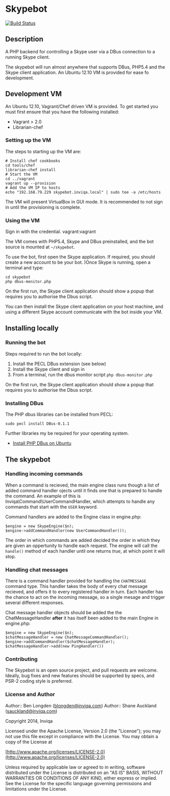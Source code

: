 # Skypebot

[![Build Status](https://travis-ci.org/inviqa/skypebot.png?branch=master)](https://travis-ci.org/inviqa/skypebot)

## Description

A PHP backend for controlling a Skype user via a DBus connection to a running Skype client.

The skypebot will run almost anywhere that supports DBus, PHP5.4 and the Skype client application. An Ubuntu 12.10 VM is provided for ease fo development.

## Development VM

An Ubuntu 12.10, Vagrant/Chef driven VM is provided. To get started you must first ensure that you have the following installed:

- Vagrant > 2.0
- Librarian-chef

### Setting up the VM

The steps to starting up the VM are:

    # Install chef cookbooks
    cd tools/chef
    librarian-chef install
    # Start the VM
    cd ../vagrant
    vagrant up --provision
    # Add the VM IP to hosts
    echo "192.168.79.229 skypebot.inviqa.local" | sudo tee -a /etc/hosts

The VM will present VirtualBox in GUI mode. It is recommended to not sign in until the provisioning is complete.

### Using the VM

Sign in with the credential. vagrant:vagrant

The VM comes with PHP5.4, Skype and DBus preinstalled, and the bot source is mounted at `~/skypebot`.

To use the bot, first open the Skype application. If required, you should create a new account to be your bot. )Once Skype is running, open a terminal and type:

    cd skypebot
    php dbus-monitor.php

On the first run, the Skype client application should show a popup that requires you to authorise the Dbus script.

You can then install the Skype client application on your host machine, and using a different Skype account communicate with the bot inside your VM.

## Installing locally

### Running the bot

Steps required to run the bot locally:

1. Install the PECL DBus extension (see below)
1. Install the Skype client and sign in
1. From a terminal, run the dbus monitor script `php dbus-monitor.php`

On the first run, the Skype client application should show a popup that requires you to authorise the Dbus script.

### Installing DBus

The PHP dbus libraries can be installed from PECL:

    sudo pecl install DBus-0.1.1

Further libraries my be required for your operating system.

- [Install PHP DBus on Ubuntu](http://web-dev-wiki.blogspot.co.uk/2012/11/how-to-install-dbus-for-php-on-ubuntu.html)

## The skypebot

### Handling incoming commands

When a command is recieved, the main engine class runs though a list of added command handler ojects until it finds one that is prepared to handle the command. An example of this is Inviqa\Command\UserCommandHandler, which attempts to handle any commands that start with the `USER` keyword.

Command handlers are added to the Engine class in engine.php:

    $engine = new SkypeEngine($n);
    $engine->addCommandHandler(new UserCommandHandler());

The order in which commands are added decided the order in which they are given an oppertunity to handle each request. The engine will call the `handle()` method of each handler until one returns _true_, at which point it will stop.

### Handling chat messages

There is a command handler provided for handling the `CHATMESSAGE` command type. This handler takes the body of every chat message recieved, and offers it to every registered handler in turn. Each handler has the chance to act on the incoming message, so a single mesage and trigger several different responses.

Chat message handler objects should be added the the ChatMessageHandler **after** it has itself been added to the main Engine in engine.php:

    $engine = new SkypeEngine($n);
    $chatMessageHandler = new ChatMessageCommandHandler();
    $engine->addCommandHandler($chatMessageHandler);
    $chatMessageHandler->add(new PingHandler())

### Contributing

The Skypebot is an open source project, and pull requests are welcome. Ideally, bug fixes and new features should be supported by specs, and PSR-2 coding style is preferred.

### License and Author

   Author:: Ben Longden (blongden@inviqa.com)
   Author:: Shane Auckland (sauckland@inviqa.com)

   Copyright 2014, Inviqa

   Licensed under the Apache License, Version 2.0 (the "License");
   you may not use this file except in compliance with the License.
   You may obtain a copy of the License at

   [http://www.apache.org/licenses/LICENSE-2.0](http://www.apache.org/licenses/LICENSE-2.0)

   Unless required by applicable law or agreed to in writing, software
   distributed under the License is distributed on an "AS IS" BASIS,
   WITHOUT WARRANTIES OR CONDITIONS OF ANY KIND, either express or implied.
   See the License for the specific language governing permissions and
   limitations under the License.
